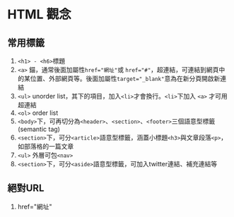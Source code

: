# HTML 觀念

## 常用標籤
1. ```<h1> - <h6>```標題
2. ```<a>``` 錨，通常後面加屬性```href="網址"```或  ```href="#"```，超連結，可連結到網頁中的某位置、外部網頁等。後面加屬性```target="_blank"```意為在新分頁開啟新連結
3. ```<ul>``` unorder list，其下的項目，加入```<li>```才會換行。```<li>```下加入 ```<a>``` 才可用超連結
4. ```<ol>``` order list
5. ```<body>```下，可再切分為```<header>```、```<section>```、```<footer>```三個語意型標籤(semantic tag)
6. ```<section>```下，可分```<article>```語意型標籤，涵蓋小標題```<h3>```與文章段落```<p>```，如部落格的一篇文章
7. ```<ul>``` 外層可包```<nav>```
8. ```<section>```下，可分```<aside>```語意型標籤，可加入twitter連結、補充連結等
  
## 絕對URL
1. href="網址"
